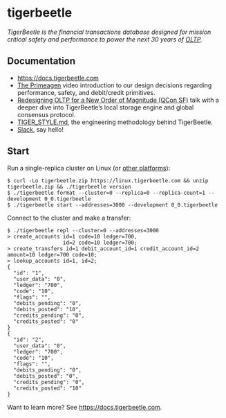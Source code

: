 # tigerbeetle

*TigerBeetle is the financial transactions database designed for mission critical safety and performance to power the next 30 years of [OLTP](https://docs.tigerbeetle.com/about/oltp).*

## Documentation

* <https://docs.tigerbeetle.com>
* [The Primeagen](https://www.youtube.com/watch?v=sC1B3d9C_sI) video introduction to our
  design decisions regarding performance, safety, and debit/credit primitives.
* [Redesigning OLTP for a New Order of Magnitude (QCon SF)](https://www.infoq.com/presentations/redesign-oltp/)
  talk with a deeper dive into TigerBeetle’s local storage engine and global consensus protocol.
* [TIGER_STYLE.md](./docs/TIGER_STYLE.md), the engineering methodology behind TigerBeetle.
* [Slack](https://join.slack.com/t/tigerbeetle/shared_invite/zt-2zja1sjtx-hUwPqHCo7_nqy6jItyYZKg), say hello!

## Start

Run a single-replica cluster on Linux (or [other platforms](https://docs.tigerbeetle.com/quick-start/)):

```console
$ curl -Lo tigerbeetle.zip https://linux.tigerbeetle.com && unzip tigerbeetle.zip && ./tigerbeetle version
$ ./tigerbeetle format --cluster=0 --replica=0 --replica-count=1 --development 0_0.tigerbeetle
$ ./tigerbeetle start --addresses=3000 --development 0_0.tigerbeetle
```

Connect to the cluster and make a transfer:

```console
$ ./tigerbeetle repl --cluster=0 --addresses=3000
> create_accounts id=1 code=10 ledger=700,
                  id=2 code=10 ledger=700;
> create_transfers id=1 debit_account_id=1 credit_account_id=2 amount=10 ledger=700 code=10;
> lookup_accounts id=1, id=2;
{
  "id": "1",
  "user_data": "0",
  "ledger": "700",
  "code": "10",
  "flags": "",
  "debits_pending": "0",
  "debits_posted": "10",
  "credits_pending": "0",
  "credits_posted": "0"
}
{
  "id": "2",
  "user_data": "0",
  "ledger": "700",
  "code": "10",
  "flags": "",
  "debits_pending": "0",
  "debits_posted": "0",
  "credits_pending": "0",
  "credits_posted": "10"
}
```

Want to learn more? See <https://docs.tigerbeetle.com>.
